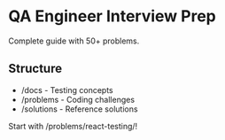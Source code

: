 # QA Engineer Interview Prep

Complete guide with 50+ problems.

## Structure
- /docs - Testing concepts
- /problems - Coding challenges
- /solutions - Reference solutions

Start with /problems/react-testing/!
